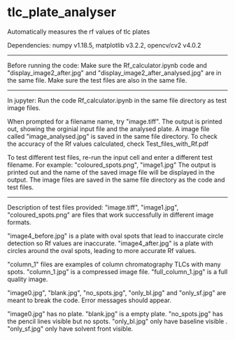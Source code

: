 # tlc_plate_analyser
Automatically measures the rf values of tlc plates

Dependencies: numpy v1.18.5, matplotlib	v3.2.2, opencv/cv2 v4.0.2

---

Before running the code:
Make sure the Rf_calculator.ipynb code and "display_image2_after.jpg" and "display_image2_after_analysed.jpg" are in the same file.
Make sure the test files are also in the same file.

---

In jupyter:
Run the code Rf_calculator.ipynb in the same file directory as test image files.

When prompted for a filename name, try "image.tiff".
The output is printed out, showing the orginial input file and the analysed plate.
A image file called "image_analysed.jpg" is saved in the same file directory.
To check the accuracy of the Rf values calculated, check Test_files_with_Rf.pdf

To test different test files, re-run the input cell and enter a different test filename.
For example: "coloured_spots.png", "image1.jpg"
The output is printed out and the name of the saved image file will be displayed in the output.
The image files are saved in the same file directory as the code and test files.

---

Description of test files provided:
"image.tiff", "image1.jpg", "coloured_spots.png" are files that work successfully in different image formats.

"image4_before.jpg" is a plate with oval spots that lead to inaccurate circle detection so Rf values are inaccurate.
"image4_after.jpg" is a plate with circles around the oval spots, leading to more accurate Rf values.

"column_1" files are examples of column chromatography TLCs with many spots.
"column_1.jpg" is a compressed image file.
"full_column_1.jpg" is a full quality image.

"image0.jpg", "blank.jpg", "no_spots.jpg", "only_bl.jpg" and "only_sf.jpg" are meant to break the code.
Error messages should appear.

"image0.jpg" has no plate.
"blank.jpg" is a empty plate.
"no_spots.jpg" has the pencil lines visible but no spots.
"only_bl.jpg" only have baseline visible .
"only_sf.jpg" only have solvent front visible.
